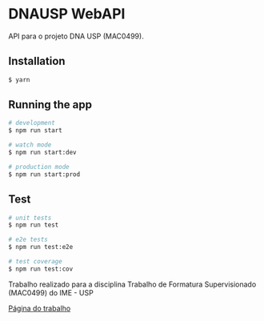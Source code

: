 # DNAUSP WebAPI

API para o projeto DNA USP (MAC0499).

## Installation

```bash
$ yarn
```

## Running the app

```bash
# development
$ npm run start

# watch mode
$ npm run start:dev

# production mode
$ npm run start:prod
```

## Test

```bash
# unit tests
$ npm run test

# e2e tests
$ npm run test:e2e

# test coverage
$ npm run test:cov
```

Trabalho realizado para a disciplina Trabalho de Formatura Supervisionado (MAC0499) do IME - USP

[Página do trabalho](https://www.linux.ime.usp.br/~dsnunes/mac499/)

